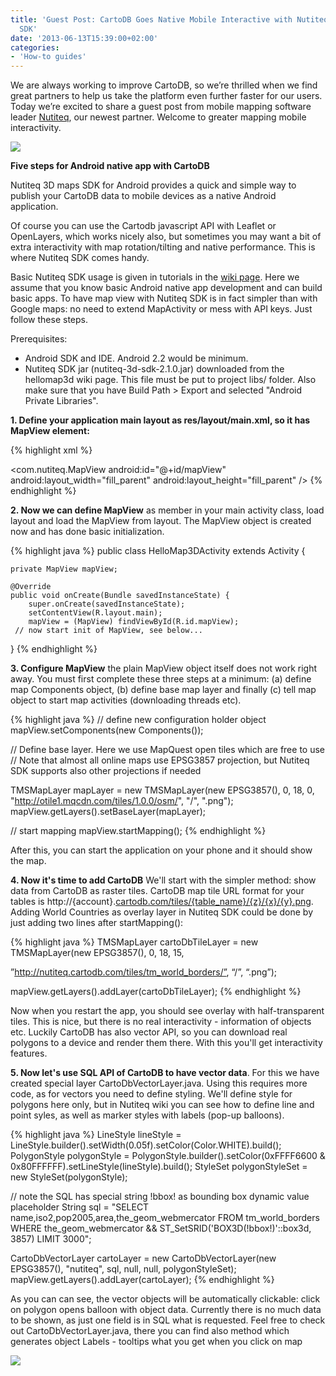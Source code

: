```yaml
---
title: 'Guest Post: CartoDB Goes Native Mobile Interactive with Nutiteq''s Android
  SDK'
date: '2013-06-13T15:39:00+02:00'
categories:
- 'How-to guides'
---
```


We are always working to improve CartoDB, so we’re thrilled when we find great partners to help us take the platform even further faster for our users. Today we’re excited to share a guest post from mobile mapping software leader <a href="http://www.nutiteq.com/">Nutiteq</a>, our newest partner. Welcome to greater mapping mobile interactivity.

<img src="http://cartodb.s3.amazonaws.com/tumblr/posts/nutiteq.png"/>

**Five steps for Android native app with CartoDB**

Nutiteq 3D maps SDK for Android provides a quick and simple way to publish your CartoDB data to mobile devices as a native Android application.

Of course you can use the Cartodb javascript API with Leaflet or OpenLayers, which works nicely also, but sometimes you may want a bit of extra interactivity with map rotation/tilting and native performance. This is where Nutiteq SDK comes handy.

Basic Nutiteq SDK usage is given in tutorials in the <a href="https://github.com/nutiteq/hellomap3d/wiki">wiki page</a>. Here we assume that you know basic Android native app development and can build basic apps. To have map view with Nutiteq SDK is in fact simpler than with Google maps: no need to extend MapActivity or mess with API keys. Just follow these steps.

Prerequisites:

- Android SDK and IDE. Android 2.2 would be minimum.
- Nutiteq SDK jar (nutiteq-3d-sdk-2.1.0.jar) downloaded from the hellomap3d wiki page. This file must be put to project libs/ folder. Also make sure that you have Build Path &gt; Export and selected "Android Private Libraries".

**1. Define your application main layout as res/layout/main.xml, so it has MapView element:**

 {% highlight xml %}
 <?xml version="1.0" encoding="utf-8"?>
<LinearLayout xmlns:android="http://schemas.android.com/apk/res/android"
    android:layout_width="fill_parent"
    android:layout_height="fill_parent"
    android:orientation="vertical" >
   <com.nutiteq.MapView
    android:id="@+id/mapView"
    android:layout_width="fill_parent"
    android:layout_height="fill_parent"
    />
</LinearLayout>
{% endhighlight %}


**2. Now we can define MapView** as member in your main activity class, load layout and load the MapView from layout. The MapView object is created now and has done basic initialization.

 {% highlight java %}
 public class HelloMap3DActivity extends Activity {
 
    private MapView mapView;
 
    @Override
    public void onCreate(Bundle savedInstanceState) {
        super.onCreate(savedInstanceState);
        setContentView(R.layout.main);
        mapView = (MapView) findViewById(R.id.mapView);
     // now start init of MapView, see below...
}
{% endhighlight %}


**3. Configure MapView** the plain MapView object itself does not work right away. You must first complete these three steps at a minimum: (a) define map Components object, (b) define base map layer and finally (c) tell map object to start map activities (downloading threads etc).

 {% highlight java %}
 // define new configuration holder object
mapView.setComponents(new Components());
 
// Define base layer. Here we use MapQuest open tiles which are free to use
// Note that almost all online maps use EPSG3857 projection, but Nutiteq SDK supports also other projections if needed
 
TMSMapLayer mapLayer = new TMSMapLayer(new EPSG3857(), 0, 18, 0,
     "http://otile1.mqcdn.com/tiles/1.0.0/osm/", "/", ".png");
mapView.getLayers().setBaseLayer(mapLayer);
 
// start mapping
mapView.startMapping();
{% endhighlight %}


After this, you can start the application on your phone and it should show the map.

**4. Now it's time to add CartoDB** We'll start with the simpler method: show data from CartoDB as raster tiles. CartoDB map tile URL format for your tables is http://{account}.<a href="http://cartodb.com/tiles/%7Btable_name%7D/%7Bz%7D/%7Bx%7D/%7By%7D.png">cartodb.com/tiles/{table_name}/{z}/{x}/{y}.png</a>. Adding World Countries as overlay layer in Nutiteq SDK could be done by just adding two lines after startMapping():

 {% highlight java %}
 TMSMapLayer cartoDbTileLayer = new TMSMapLayer(new EPSG3857(), 0, 18,  15,
 
  ”http://nutiteq.cartodb.com/tiles/tm_world_borders/”, “/”, “.png”);
 
mapView.getLayers().addLayer(cartoDbTileLayer);
{% endhighlight %}


Now when you restart the app, you should see overlay with half-transparent tiles. This is nice, but there is no real interactivity - information of objects etc. Luckily CartoDB has also vector API, so you can download real polygons to a device and render them there. With this you'll get interactivity features.

**5. Now let's use SQL API of CartoDB to have vector data**. For this we have created special layer CartoDbVectorLayer.java. Using this requires more code, as for vectors you need to define styling. We'll define style for polygons here only, but in Nutiteq wiki you can see how to define line and point syles, as well as marker styles with labels (pop-up balloons).

 {% highlight java %}
 LineStyle lineStyle = LineStyle.builder().setWidth(0.05f).setColor(Color.WHITE).build(); 
PolygonStyle polygonStyle = PolygonStyle.builder().setColor(0xFFFF6600 & 0x80FFFFFF).setLineStyle(lineStyle).build();
StyleSet<PolygonStyle> polygonStyleSet = new StyleSet<PolygonStyle>(polygonStyle);

// note the SQL has special string !bbox! as bounding box dynamic value placeholder
String sql = "SELECT name,iso2,pop2005,area,the_geom_webmercator FROM tm_world_borders WHERE the_geom_webmercator && ST_SetSRID('BOX3D(!bbox!)'::box3d, 3857) LIMIT 3000"; 

CartoDbVectorLayer cartoLayer = new CartoDbVectorLayer(new EPSG3857(), "nutiteq", sql, null, null, polygonStyleSet);
mapView.getLayers().addLayer(cartoLayer);
{% endhighlight %}


As you can can see, the vector objects will be automatically clickable: click on polygon opens balloon with object data. Currently there is no much data to be shown, as just one field is in SQL what is requested. Feel free to check out CartoDbVectorLayer.java, there you can find also method which generates object Labels - tooltips what you get when you click on map

<img src="http://cartodb.s3.amazonaws.com/tumblr/posts/cartodb_vector.jpg"/>
